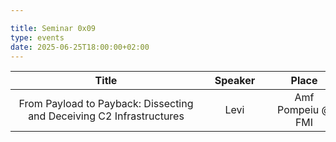 ```yaml
---

title: Seminar 0x09
type: events
date: 2025-06-25T18:00:00+02:00
---
```


| Title <div style="width:290px"></div> | Speaker <div style="width:90px"></div> | Place <div style="width:100px"></div> | Datetime <div style="width:150px"></div> | Slides <div style="width:40px"></div> |
| :---: | :-----: |:------------------------------------:| :------: | :----: |
| From Payload to Payback: Dissecting and Deceiving C2 Infrastructures | Levi | Amf Pompeiu @ FMI | 25 Jun 2025 18:00 | N/A |
